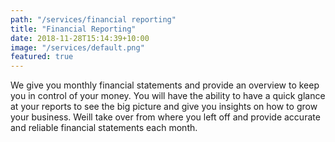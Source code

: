 ```yaml
---
path: "/services/financial reporting"
title: "Financial Reporting"
date: 2018-11-28T15:14:39+10:00
image: "/services/default.png"
featured: true
---
```


We give you monthly financial statements and provide an overview to keep you in control of your money. You will have the ability to have a quick glance at your reports to see the big picture and give you insights on how to grow your business. Weill take over from where you left off and provide accurate and reliable financial statements each month.
